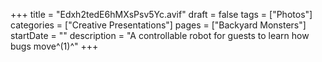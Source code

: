 +++
title = "Edxh2tedE6hMXsPsv5Yc.avif"
draft = false
tags = ["Photos"]
categories = ["Creative Presentations"]
pages = ["Backyard Monsters"]
startDate = ""
description = "A controllable robot for guests to learn how bugs move^(1)^"
+++
